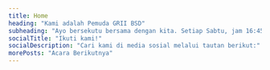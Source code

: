 ```yaml
---
title: Home
heading: "Kami adalah Pemuda GRII BSD"
subheading: "Ayo bersekutu bersama dengan kita. Setiap Sabtu, jam 16:45."
socialTitle: "Ikuti kami!"
socialDescription: "Cari kami di media sosial melalui tautan berikut:"
morePosts: "Acara Berikutnya"
---
```


